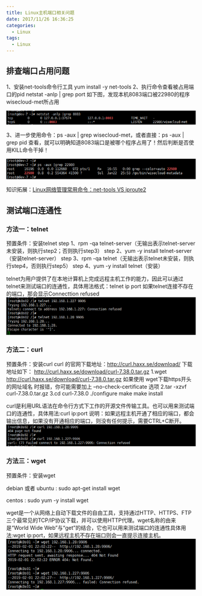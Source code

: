 ```yaml
---
title: Linux主机端口相关问题
date: 2017/11/26 16:36:25
categories:
  - Linux
tags:
  - Linux 
---
```


## 排查端口占用问题

1、安装net-tools命令行工具 yum install -y net-tools
2、执行命令查看被占用端口的pid netstat -anlp | grep port
如下图，发现本机8083端口被22980的程序wisecloud-met所占用

![1.png](https://github.com/liaoxiaobo/liaoxiaobo.github.io/blob/blog/source/image/linux/port04.png?raw=true)

3、进一步使用命令：ps -aux | grep wisecloud-met，或者直接：ps -aux | grep pid 查看，就可以明确知道8083端口是被哪个程序占用了！然后判断是否使用KILL命令干掉！

![2.png](https://github.com/liaoxiaobo/liaoxiaobo.github.io/blob/blog/source/image/linux/port05.png?raw=true)

知识拓展：[Linux网络管理常用命令：net-tools VS iproute2](https://www.cnblogs.com/wonux/p/6268134.html)



## 测试端口连通性

### 方法一：telnet

预置条件：安装telnet
step 1、rpm -qa telnet-server（无输出表示telnet-server未安装，则执行step2；否则执行step3）
step 2、yum -y install telnet-server（安装telnet-server）
step 3、rpm -qa telnet（无输出表示telnet未安装，则执行step4，否则执行step5）
step 4、yum -y install telnet（安装）

telnet为用户提供了在本地计算机上完成远程主机工作的能力，因此可以通过telnet来测试端口的连通性，具体用法格式：telnet ip port
如果telnet连接不存在的端口，那会显示Connecttion refused
![示例1.png](https://github.com/liaoxiaobo/liaoxiaobo.github.io/blob/blog/source/image/linux/port01.png?raw=true)

### 方法二：curl


预置条件：安装curl
curl 的官网下载地址：http://curl.haxx.se/download/
下载地址如下： http://curl.haxx.se/download/curl-7.38.0.tar.gz
1.wget http://curl.haxx.se/download/curl-7.38.0.tar.gz
如果使用 wget下载https开头的网址域名 时报错，你可能需要加上 –no-check-certificate 选项
2.tar -xzvf curl-7.38.0.tar.gz
3.cd curl-7.38.0
./configure
make
make install

curl是利用URL语法在命令行方式下工作的开源文件传输工具。也可以用来测试端口的连通性，具体用法:curl ip:port
说明：如果远程主机开通了相应的端口，都会输出信息，如果没有开通相应的端口，则没有任何提示，需要CTRL+C断开。
![示例2.png](https://github.com/liaoxiaobo/liaoxiaobo.github.io/blob/blog/source/image/linux/port02.png?raw=true)

### 方法三：wget


预置条件：安装wget

debian 或者 ubuntu : sudo apt-get install wget

centos : sudo yum -y install wget

wget是一个从网络上自动下载文件的自由工具，支持通过HTTP、HTTPS、FTP三个最常见的TCP/IP协议下载，并可以使用HTTP代理。wget名称的由来是“World Wide Web”与“get”的结合，它也可以用来测试端口的连通性具体用法:wget ip:port，如果远程主机不存在端口则会一直提示连接主机。
![示例3.png](https://github.com/liaoxiaobo/liaoxiaobo.github.io/blob/blog/source/image/linux/port03.png?raw=true)
